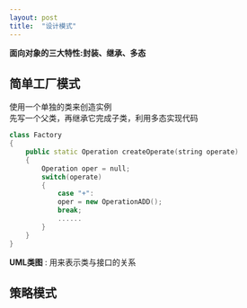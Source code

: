 ```yaml
---
layout: post
title:  "设计模式"
---
```

**面向对象的三大特性:封装、继承、多态**
## 简单工厂模式
使用一个单独的类来创造实例  
先写一个父类，再继承它完成子类，利用多态实现代码
```c++
class Factory
{
    public static Operation createOperate(string operate)
    {
        Operation oper = null;
        switch(operate)
        {
            case "+":
            oper = new OperationADD();
            break;
            ......
        }
    }
}
```
**UML类图** : 用来表示类与接口的关系
## 策略模式
